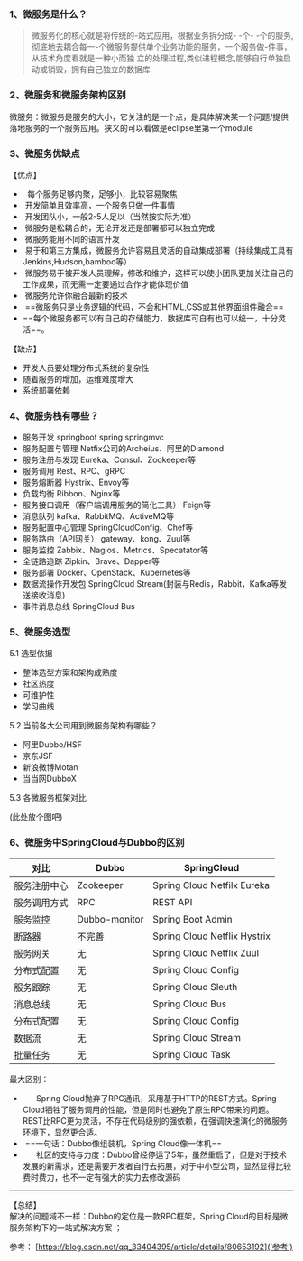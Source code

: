 ### 1、微服务是什么？
>微服务化的核心就是将传统的-站式应用，根据业务拆分成- -个- -个的服务,彻底地去耦合每一-个微服务提供单个业务功能的服务，一个服务做-件事，
 从技术角度看就是一种小而独 立的处理过程,类似进程概念,能够自行单独启动或销毁，拥有自己独立的数据库
 
 
 ### 2、微服务和微服务架构区别
 微服务：微服务是服务的大小，它关注的是一个点，是具体解决某一个问题/提供落地服务的一个服务应用。狭义的可以看做是eclipse里第一个module
 
 
 ### 3、微服务优缺点       
 【优点】        
-   每个服务足够内聚，足够小，比较容易聚焦 
-  开发简单且效率高，一个服务只做一件事情 
-  开发团队小，一般2-5人足以（当然按实际为准） 
-  微服务是松耦合的，无论开发还是部署都可以独立完成 
-  微服务能用不同的语言开发 
-  易于和第三方集成，微服务允许容易且灵活的自动集成部署（持续集成工具有Jenkins,Hudson,bamboo等） 
-  微服务易于被开发人员理解，修改和维护，这样可以使小团队更加关注自己的工作成果，而无需一定要通过合作才能体现价值 
-  微服务允许你融合最新的技术 
-  ==微服务只是业务逻辑的代码，不会和HTML,CSS或其他界面组件融合==
- ==每个微服务都可以有自己的存储能力，数据库可自有也可以统一，十分灵活==。 


 
 【缺点】       
 - 开发人员要处理分布式系统的复杂性       
 - 随着服务的增加，运维难度增大     
 - 系统部署依赖     
 
 
###  4、微服务栈有哪些？

-  服务开发        springboot spring springmvc    
-  服务配置与管理    Netfix公司的Archeius、阿里的Diamond
-  服务注册与发现    Eureka、Consul、Zookeeper等        
-  服务调用          Rest、RPC、gRPC  
-  服务熔断器        Hystrix、Envoy等   
-  负载均衡          Ribbon、Nginx等
-  服务接口调用（客户端调用服务的简化工具）    Feign等      
-  消息队列          kafka、RabbitMQ、ActiveMQ等   
-  服务配置中心管理   SpringCloudConfig、Chef等  
- 服务路由（API网关）     gateway、kong、Zuul等
- 服务监控  Zabbix、Nagios、Metrics、Specatator等
- 全链路追踪 Zipkin、Brave、Dapper等
- 服务部署 Docker、OpenStack、Kubernetes等
- 数据流操作开发包 SpringCloud Stream(封装与Redis，Rabbit，Kafka等发送接收消息)
- 事件消息总线  SpringCloud Bus 
 
 
###  5、微服务选型
 
 5.1 选型依据
 - 整体选型方案和架构成熟度
 - 社区热度
 - 可维护性
 - 学习曲线

5.2 当前各大公司用到微服务架构有哪些？
- 阿里Dubbo/HSF
- 京东JSF
- 新浪微博Motan
- 当当网DubboX

5.3 各微服务框架对比

(此处放个图吧) 
 
 
### 6、微服务中SpringCloud与Dubbo的区别
对比     | Dubbo    | SpringCloud
-------- | ---  | ---
服务注册中心 | Zookeeper   | 	Spring Cloud Netfilx Eureka
服务调用方式 | RPC   | 	 REST API 
服务监控 | Dubbo-monitor   | 	Spring Boot Admin 
断路器 | 不完善    | Spring Cloud Netflix Hystrix
服务网关 | 无    | Spring Cloud Netflix Zuul
分布式配置 | 无    | Spring Cloud Config
服务跟踪 | 无    | Spring Cloud Sleuth
消息总线 | 无    | Spring Cloud Bus 
分布式配置 | 无    | Spring Cloud Config
数据流 | 无    | Spring Cloud Stream
批量任务 | 无    | Spring Cloud Task

最大区别：       
-       Spring Cloud抛弃了RPC通讯，采用基于HTTP的REST方式。Spring 
Cloud牺牲了服务调用的性能，但是同时也避免了原生RPC带来的问题。REST比RPC更为灵活，不存在代码级别的强依赖，在强调快速演化的微服务环境下，显然更合适。 
-  ==一句话：Dubbo像组装机，Spring Cloud像一体机== 
-       社区的支持与力度：Dubbo曾经停运了5年，虽然重启了，但是对于技术发展的新需求，还是需要开发者自行去拓展，对于中小型公司，显然显得比较费时费力，也不一定有强大的实力去修改源码 

----

 【总结】         
解决的问题域不一样：Dubbo的定位是一款RPC框架，Spring Cloud的目标是微服务架构下的一站式解决方案 ；
 
 
 参考：
 [https://blog.csdn.net/qq_33404395/article/details/80653192](‘参考’)
 
 
 
 
 
 
 
 
 
 